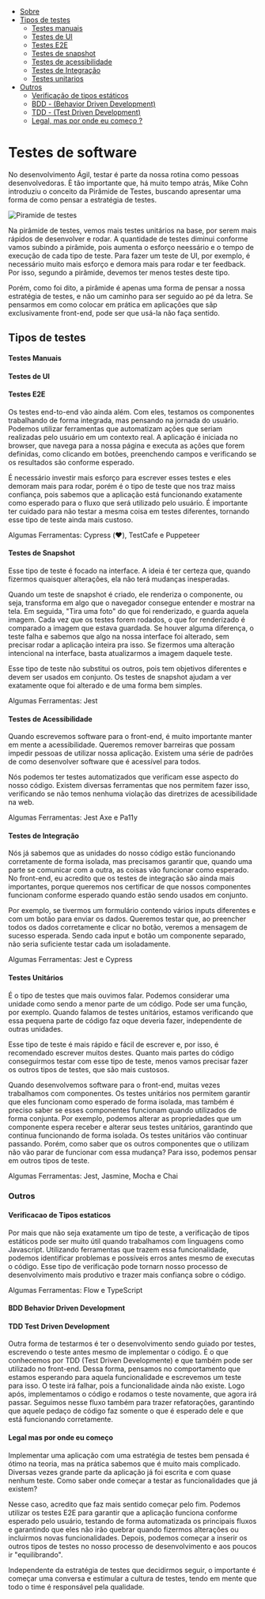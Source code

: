 

- [Sobre](#testes-de-software)
- [Tipos de testes](#tipos-de-testes)
  - [Testes manuais](#testes-manuais)
  - [Testes de UI](#testes-de-ui)
  - [Testes E2E](#testes-e2e)
  - [Testes de snapshot](#testes-de-snapshot)
  - [Testes de acessibilidade](#testes-de-acessibilidade)
  - [Testes de Integração](#testes-de-integracao)
  - [Testes unitarios](#testes-unitarios)
- [Outros](#outros)
  - [Verificação de tipos estáticos](#verificacao-de-tipos-estaticos)
  - [BDD - (Behavior Driven Development)](#bdd-behavior-driven-development)
  - [TDD - (Test Driven Development)](#tdd-test-driven-development)
  - [Legal, mas por onde eu começo ?](#legal-mais-por-onde-eu-comeco)

# Testes de software

No desenvolvimento Ágil, testar é parte da nossa rotina como pessoas desenvolvedoras. È tão importante que, há muito tempo atrás, Mike Cohn introduziu o conceito da Pirâmide de Testes, buscando apresentar uma forma de como pensar a estratégia de testes.

![Piramide de testes](https://res.cloudinary.com/practicaldev/image/fetch/s--BuF5otLs--/c_limit%2Cf_auto%2Cfl_progressive%2Cq_auto%2Cw_880/https://dev-to-uploads.s3.amazonaws.com/i/inn0v523cch7npqrgwl6.png)

Na pirâmide de testes, vemos mais testes unitários na base, por serem mais rápidos de desenvolver e rodar. A quantidade de testes diminui conforme vamos subindo a pirâmide, pois aumenta o esforço neessário e o tempo de execução de cada tipo de teste. Para fazer um teste de UI, por exemplo, é necessário muito mais esforço e demora mais para rodar e ter feedback. Por isso, segundo a pirâmide, devemos ter menos testes deste tipo.

Porém, como foi dito, a pirâmide é apenas uma forma de pensar a nossa estratégia de testes, e não um caminho para ser seguido ao pé da letra. Se pensarmos em como colocar em prática em aplicações que sãp exclusivamente front-end, pode ser que usá-la não faça sentido.

## Tipos de testes

#### Testes Manuais

#### Testes de UI

#### Testes E2E

Os testes end-to-end vão ainda além. Com eles, testamos os componentes trabalhando de forma integrada, mas pensando na jornada do usuário. Podemos utilizar ferramentas que automatizam ações que seriam realizadas pelo usuário em um contexto real. A aplicação é iniciada no browser, que navega para a nossa página e executa as ações que forem definidas, como clicando em botões, preenchendo campos e verificando se os resultados são conforme esperado.

É necessário investir mais esforço para escrever esses testes e eles demoram mais para rodar, porém é o tipo de teste que nos traz maiss confiança, pois sabemos que a aplicação está funcionando exatamente como esperado para o fluxo que será utilizado pelo usuário. É importante ter cuidado para não testar a mesma coisa em testes diferentes, tornando esse tipo de teste ainda mais custoso.

Algumas Ferramentas: Cypress (❤️), TestCafe e Puppeteer

#### Testes de Snapshot

Esse tipo de teste é focado na interface. A ideia é ter certeza que, quando fizermos quaisquer alterações, ela não terá mudanças inesperadas.

Quando um teste de snapshot é criado, ele renderiza o componente, ou seja, transforma em algo que o navegador consegue entender e mostrar na tela. Em seguida, "Tira uma foto" do que foi renderizado, e guarda aquela imagem. Cada vez que os testes forem rodados, o que for renderizado é comparado a imagem que estava guardada. Se houver alguma diferença, o teste falha e sabemos que algo na nossa interface foi alterado, sem precisar rodar a aplicação inteira pra isso. Se fizermos uma alteração intencional na interface, basta atualizarmos a imagem daquele teste. 

Esse tipo de teste não substitui os outros, pois tem objetivos diferentes e devem ser usados em conjunto. Os testes de snapshot ajudam a ver exatamente oque foi alterado e de uma forma bem simples.

Algumas Ferramentas: Jest

#### Testes de Acessibilidade

Quando escrevemos software para o front-end, é muito importante manter em mente a acessibilidade. Queremos remover barreiras que possam impedir pessoas de utilizar nossa aplicação. Existem uma série de padrôes de como desenvolver software que é acessível para todos.

Nós podemos ter testes automatizados que verificam esse aspecto do nosso código. Existem diversas ferramentas que nos permitem fazer isso, verificando se não temos nenhuma violação das diretrizes de acessibilidade na web.

Algumas Ferramentas: Jest Axe e Pa11y

#### Testes de Integração

Nós já sabemos que as unidades do nosso código estão funcionando corretamente de forma isolada, mas precisamos garantir que, quando uma parte se comunicar com a outra, as coisas vão funcionar como esperado. No front-end, eu acredito que os testes de integração são ainda mais importantes, porque queremos nos certificar de que nossos componentes funcionam conforme esperado quando estão sendo usados em conjunto.

Por exemplo, se tivermos um formulário contendo vários inputs diferentes e com um botão para enviar os dados. Queremos testar que, ao preencher todos os dados corretamente e clicar no botão, veremos a mensagem de sucesso esperada. Sendo cada input e botão um componente separado, não seria suficiente testar cada um isoladamente.

Algumas Ferramentas: Jest e Cypress

#### Testes Unitários

É o tipo de testes que mais ouvimos falar. Podemos considerar uma unidade como sendo a menor parte de um código. Pode ser uma função, por exemplo. Quando falamos de testes unitários, estamos verificando que essa pequena parte de código faz oque deveria fazer, independente de outras unidades.

Esse tipo de teste é mais rápido e fácil de escrever e, por isso, é recomendado escrever muitos destes. Quanto mais partes do código conseguirmos testar com esse tipo de teste, menos vamos precisar fazer os outros tipos de testes, que são mais custosos.

Quando desenvolvemos software para o front-end, muitas vezes trabalhamos com componentes. Os testes unitários nos permitem garantir que eles funcionam como esperado de forma isolada, mas também é preciso saber se esses componentes funcionam quando utilizados de forma conjunta. Por exemplo, podemos alterar as propriedades que um componente espera receber e alterar seus testes unitários, garantindo que continua funcionando de forma isolada. Os testes unitários vão continuar passando. Porém, como saber que os outros componentes que o utilizam não vão parar de funcionar com essa mudança? Para isso, podemos pensar em outros tipos de teste.

Algumas Ferramentas: Jest, Jasmine, Mocha e Chai

### Outros

#### Verificacao de Tipos estaticos

Por mais que não seja exatamente um tipo de teste, a verificação de tipos estáticos pode ser muito útil quando trabalhamos com linguagens como Javascript. Utilizando ferramentas que trazem essa funcionalidade, podemos identificar problemas e possíveis erros antes mesmo de executas o código. Esse tipo de verificação pode tornarn nosso processo de desenvolvimento mais produtivo e trazer mais confiança sobre o código.

Algumas Ferramentas: Flow e TypeScript

#### BDD Behavior Driven Development

#### TDD Test Driven Development

Outra forma de testarmos é ter o desenvolvimento sendo guiado por testes, escrevendo o teste antes mesmo de implementar o código. É o que conhecemos por TDD (Test Driven Developmente) e que também pode ser utilizado no front-end. Dessa forma, pensamos no comportamento que estamos esperando para aquela funcionalidade e escrevemos um teste para isso. O teste irá falhar, pois a funcionalidade ainda não existe. Logo após, implementamos o código e rodamos o teste novamente, que agora irá passar. Seguimos nesse fluxo também para trazer refatorações, garantindo que aquele pedaço de código faz somente o que é esperado dele e que está funcionando corretamente.

#### Legal mas por onde eu começo 

Implementar uma aplicação com uma estratégia de testes bem pensada é ótimo na teoria, mas na prática sabemos que é muito mais complicado. Diversas vezes grande parte da aplicação já foi escrita e com quase nenhum teste. Como saber onde começar a testar as funcionalidades que já existem?

Nesse caso, acredito que faz mais sentido começar pelo fim. Podemos utilizar os testes E2E para garantir que a aplicação funciona conforme esperado pelo usuário, testando de forma automatizada os principais fluxos e garantindo que eles não irão quebrar quando fizermos alterações ou incluirmos novas funcionalidades. Depois, podemos começar a inserir os outros tipos de testes no nosso processo de desenvolvimento e aos poucos ir "equilibrando".

Independente da estratégia de testes que decidirmos seguir, o importante é começar uma conversa e estimular a cultura de testes, tendo em mente que todo o time é responsável pela qualidade.